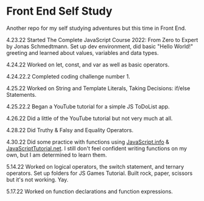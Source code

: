 # Front End Self Study
Another repo for my self studying adventures but this time in Front End.

4.23.22 Started The Complete JavaScript Course 2022: From Zero to Expert by Jonas Schmedtmann. Set up dev environment, did basic "Hello World!" greeting and learned about values, variables and data types.

4.24.22 Worked on let, const, and var as well as basic operators.

4.24.22.2 Completed coding challenge number 1.

4.25.22 Worked on String and Template Literals, Taking Decisions: if/else Statements.

4.25.22.2 Began a YouTube tutorial for a simple JS ToDoList app.

4.26.22 Did a little of the YouTube tutorial but not very much at all.

4.28.22 Did Truthy & Falsy and Equality Operators.

4.30.22 Did some practice with functions using [JavaScript.info](https://javascript.info/function-basics) & [JavaScriptTutorial.net](https://www.javascripttutorial.net/javascript-function/). I still don't feel confident writing functions on my own, but I am determined to learn them.


5.14.22 Worked on logical operators, the switch statement, and ternary operators. Set up folders for JS Games Tutorial. Built rock, paper, scissors but it's not working. Yay.

5.17.22 Worked on function declarations and function expressions.